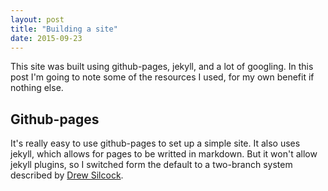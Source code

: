 ```yaml
---
layout: post
title: "Building a site"
date: 2015-09-23
---
```


This site was built using github-pages, jekyll, and a lot of googling. In this post I'm going to note some of the resources I used, for my own benefit if nothing else.

Github-pages
--
It's really easy to use github-pages to set up a simple site. It also uses jekyll, which allows for pages to be writted in markdown. But it won't allow jekyll plugins, so I switched form the default to a two-branch system described by [Drew Silcock](https://drewsilcock.co.uk/custom-jekyll-plugins/). 
